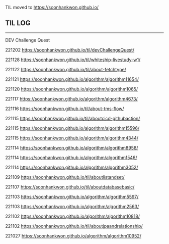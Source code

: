 TIL moved to https://soonhankwon.github.io/

## TIL LOG

---
DEV Challenge Quest

221202 https://soonhankwon.github.io/til/devChallengeQuest/

221128 https://soonhankwon.github.io/til/whiteship-livestudy-w1/

221122 https://soonhankwon.github.io/til/about-fetchtype/

221121 https://soonhankwon.github.io/algorithm/algorithm11654/

221120 https://soonhankwon.github.io/algorithm/algorithm1065/

221117 https://soonhankwon.github.io/algorithm/algorithm4673/

221116 https://soonhankwon.github.io/til/about-tms-flow/

221115 https://soonhankwon.github.io/til/aboutcicd-githubaction/

221115 https://soonhankwon.github.io/algorithm/algorithm15596/

221115 https://soonhankwon.github.io/algorithm/algorithm4344/

221114 https://soonhankwon.github.io/algorithm/algorithm8958/

221114 https://soonhankwon.github.io/algorithm/algorithm1546/

221114 https://soonhankwon.github.io/algorithm/algorithm3052/

221109 https://soonhankwon.github.io/til/aboutlistandset/

221107 https://soonhankwon.github.io/til/aboutdatabasebasic/

221103 https://soonhankwon.github.io/algorithm/algorithm5597/

221103 https://soonhankwon.github.io/algorithm/algorithm2563/

221102 https://soonhankwon.github.io/algorithm/algorithm10818/

221102 https://soonhankwon.github.io/til/aboutjpaandrelationship/

221027 https://soonhankwon.github.io/algorithm/algorithm10952/
